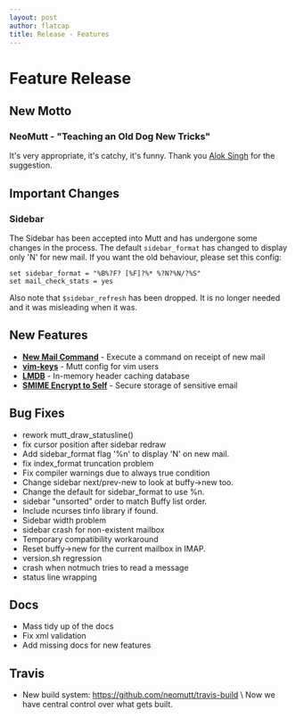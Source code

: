 ```yaml
---
layout: post
author: flatcap
title: Release - Features
---
```


# Feature Release

## New Motto

### NeoMutt - "Teaching an Old Dog New Tricks"

It's very appropriate, it's catchy, it's funny. Thank you
[Alok Singh](https://github.com/Alok) for the suggestion.

## Important Changes

### Sidebar

The Sidebar has been accepted into Mutt and has undergone some changes in the
process. The default `sidebar_format` has changed to display only 'N' for new
mail. If you want the old behaviour, please set this config:

```
set sidebar_format = "%B%?F? [%F]?%* %?N?%N/?%S"
set mail_check_stats = yes
```

Also note that `$sidebar_refresh` has been dropped. It is no longer needed and
it was misleading when it was.

## New Features

- [**New Mail Command**]({{site.url}}/feature/new-mail) - Execute a command on
  receipt of new mail
- [**vim-keys**][vim-keys] - Mutt config for vim users
- [**LMDB**]({{site.url}}/feature/lmdb) - In-memory header caching database
- [**SMIME Encrypt to Self**]({{site.url}}/feature/encrypt-to-self) - Secure
  storage of sensitive email

[vim-keys]: <https://github.com/neomutt/neomutt/tree/master/contrib/vim-keys>

## Bug Fixes

- rework mutt_draw_statusline()
- fix cursor position after sidebar redraw
- Add sidebar_format flag '%n' to display 'N' on new mail.
- fix index_format truncation problem
- Fix compiler warnings due to always true condition
- Change sidebar next/prev-new to look at buffy->new too.
- Change the default for sidebar_format to use %n.
- sidebar "unsorted" order to match Buffy list order.
- Include ncurses tinfo library if found.
- Sidebar width problem
- sidebar crash for non-existent mailbox
- Temporary compatibility workaround
- Reset buffy->new for the current mailbox in IMAP.
- version.sh regression
- crash when notmuch tries to read a message
- status line wrapping

## Docs

  - Mass tidy up of the docs
  - Fix xml validation
  - Add missing docs for new features

## Travis

- New build system: <https://github.com/neomutt/travis-build> \\
  Now we have central control over what gets built.

